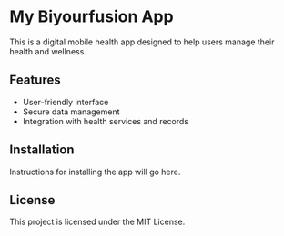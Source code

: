 # My Biyourfusion App

This is a digital mobile health app designed to help users manage their health and wellness.

## Features
- User-friendly interface
- Secure data management
- Integration with health services and records 

## Installation
Instructions for installing the app will go here.

## License
This project is licensed under the MIT License.
